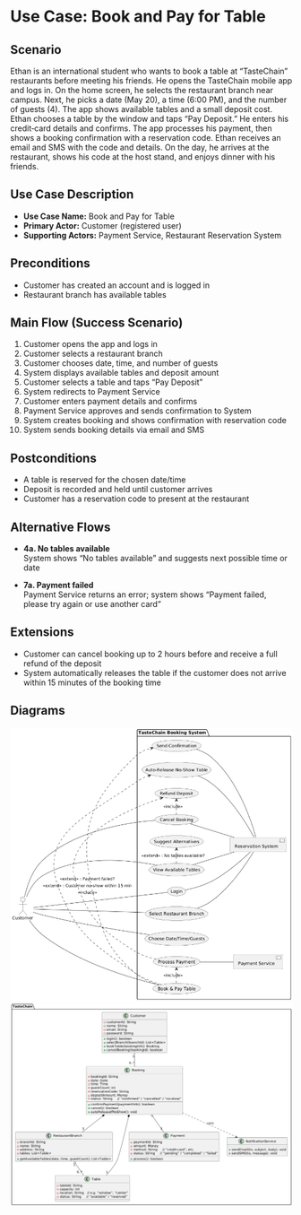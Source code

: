 # Use Case: Book and Pay for Table

## Scenario

Ethan is an international student who wants to book a table at “TasteChain” restaurants before meeting his friends. He opens the TasteChain mobile app and logs in. On the home screen, he selects the restaurant branch near campus. Next, he picks a date (May 20), a time (6:00 PM), and the number of guests (4). The app shows available tables and a small deposit cost. Ethan chooses a table by the window and taps “Pay Deposit.” He enters his credit‐card details and confirms. The app processes his payment, then shows a booking confirmation with a reservation code. Ethan receives an email and SMS with the code and details. On the day, he arrives at the restaurant, shows his code at the host stand, and enjoys dinner with his friends.

## Use Case Description

- **Use Case Name:** Book and Pay for Table  
- **Primary Actor:** Customer (registered user)  
- **Supporting Actors:** Payment Service, Restaurant Reservation System  

## Preconditions

- Customer has created an account and is logged in  
- Restaurant branch has available tables  

## Main Flow (Success Scenario)

1. Customer opens the app and logs in  
2. Customer selects a restaurant branch  
3. Customer chooses date, time, and number of guests  
4. System displays available tables and deposit amount  
5. Customer selects a table and taps “Pay Deposit”  
6. System redirects to Payment Service  
7. Customer enters payment details and confirms  
8. Payment Service approves and sends confirmation to System  
9. System creates booking and shows confirmation with reservation code  
10. System sends booking details via email and SMS  

## Postconditions

- A table is reserved for the chosen date/time  
- Deposit is recorded and held until customer arrives  
- Customer has a reservation code to present at the restaurant  

## Alternative Flows

- **4a. No tables available**  
  System shows “No tables available” and suggests next possible time or date  

- **7a. Payment failed**  
  Payment Service returns an error; system shows “Payment failed, please try again or use another card”  

## Extensions

- Customer can cancel booking up to 2 hours before and receive a full refund of the deposit  
- System automatically releases the table if the customer does not arrive within 15 minutes of the booking time

## Diagrams

![Use Case Diagram](use-case-diagram.png)  
![Class Diagram](class-diagram.png)